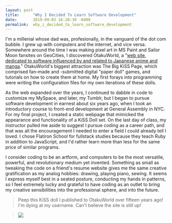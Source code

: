 ```yaml
---
layout: post
title:      "Why I Decided To Learn Software Development"
date:       2019-09-03 16:28:30 -0400
permalink:  why_i_decided_to_learn_software_development
---
```



	
I'm a millenial whose dad was, profesionally, in the vanguard of the dot com bubble. I grew up with computers and the internet, and vice versa. Somewhere around the time I was making pixel art in MS Paint and Sailor Moon fansites on GeoCities, I discovered OtakuWorld, a "[web site, dedicated to software influenced by and related to Japanese anime and manga](http://https://otakuworld.com/)." OtakuWorld's biggest attraction was The Big KiSS Page, which comprised fan-made and -submitted digital "paper doll" games, and tutorials on how to create them at home. My first forays into programming were writing the configuration files for my own iterations of these dolls.

As the web expanded over the years, I continued to dabble in code to customize my MySpace, and later, my Tumblr, but I began to pursue software development in earnest about six years ago, when I took an introductory course to front-end development at General Assembly in NYC. For my final project, I created a static webpage that mimicked the appearance and functionality of a KiSS Doll set. On the last day of class, my instructor pulled me aside to suggest I pursue coding as a career path, and that was all the encouragement I needed to enter a field I could already tell I loved. I chose Flatiron School for fullstack studies because they teach Ruby in addition to JavaScript, and I'd rather learn more than less for the same price of similar programs.

I consider coding to be an artform, and computers to be the most versatile, powerful, and revolutionary medium yet invented. Something as small as tweaking the code on a friend's resume website gives me the same creative gratification as my analog hobbies: drawing, playing piano, sewing. It seems I express myself best in a seated posture, conducting my hands in patterns, so I feel extremely lucky and grateful to have coding as an outlet to bring my creative sensibilities into the professional sphere, and into the future.

> Peep this KiSS doll I published to OtakuWorld over fifteen years ago! I'm dying at my username. Can't believe the site is still up!

>[![](https://i.imgur.com/m9zSCrG.png)](https://otakuworld.com/index.html?/kiss/dolls/?/kiss/dolls/pages/c/candi.htm)


